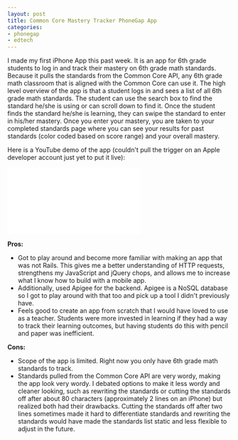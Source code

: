```yaml
---
layout: post
title: Common Core Mastery Tracker PhoneGap App
categories:
- phonegap
- edtech
---
```


I made my first iPhone App this past week. It is an app for 6th grade students to log in and track their mastery on 6th grade math standards. Because it pulls the standards from the Common Core API, any 6th grade math classroom that is aligned with the Common Core can use it. The high level overview of the app is that a student logs in and sees a list of all 6th grade math standards. The student can use the search box to find the standard he/she is using or can scroll down to find it. Once the student finds the standard he/she is learning, they can swipe the standard to enter in his/her mastery. Once you enter your mastery, you are taken to your completed standards page where you can see your results for past standards (color coded based on score range) and your overall mastery.

Here is a YouTube demo of the app (couldn't pull the trigger on an Apple developer account just yet to put it live):

<iframe frameborder=\"0\" height=\"315\" src=\"//www.youtube.com/embed/YZ_lPPVq5Jc\" width=\"420\"></iframe>

**Pros:**

- Got to play around and become more familiar with making an app that was not Rails. This gives me a better understanding of HTTP requests, strengthens my JavaScript and jQuery chops, and allows me to increase what I know how to build with a mobile app.
- Additionally, used Apigee for the backend. Apigee is a NoSQL database so I got to play around with that too and pick up a tool I didn't previously have.
- Feels good to create an app from scratch that I would have loved to use as a teacher. Students were more invested in learning if they had a way to track their learning outcomes, but having students do this with pencil and paper was inefficient.

**Cons:**

- Scope of the app is limited. Right now you only have 6th grade math standards to track.
- Standards pulled from the Common Core API are very wordy, making the app look very wordy. I debated options to make it less wordy and cleaner looking, such as rewriting the standards or cutting the standards off after about 80 characters (approximately 2 lines on an iPhone) but realized both had their drawbacks. Cutting the standards off after two lines sometimes made it hard to differentiate standards and rewriting the standards would have made the standards list static and less flexible to adjust in the future.
